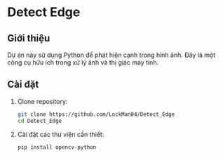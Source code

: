 # Detect Edge

## Giới thiệu
Dự án này sử dụng Python để phát hiện cạnh trong hình ảnh. Đây là một công cụ hữu ích trong xử lý ảnh và thị giác máy tính.

## Cài đặt
1. Clone repository:
     ```bash
     git clone https://github.com/LockMan04/Detect_Edge
     cd Detect_Edge
     ```
2. Cài đặt các thư viện cần thiết:
     ```bash
     pip install opencv-python
     ```
     